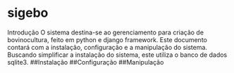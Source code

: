 # sigebo
Introdução 
  O sistema destina-se ao gerenciamento para criação de bovinocultura, feito em python e django framework.
  Este documento contará com a instalação, configuração e a manipulação do sistema. Buscando simplificar a instalação do sistema, este utiliza o banco de dados sqlite3.
##Instalação
##Configuração
##Manipulação
